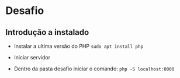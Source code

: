 # Desafio 

## Introdução a instalado

- Instalar a ultima versão do PHP
`sudo apt install php`

- Iniciar servidor

- Dentro da pasta desafio iniciar o comando:
`php -S localhost:8000`